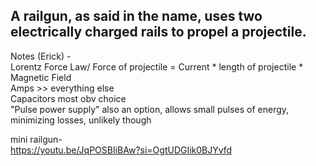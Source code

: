 ## A railgun, as said in the name, uses two electrically charged rails to propel a projectile.

Notes (Erick) - <br>
Lorentz Force Law/ Force of projectile = Current * length of projectile * Magnetic Field <br>
Amps >> everything else <br>
Capacitors most obv choice <br>
"Pulse power supply" also an option, allows small pulses of energy, minimizing losses, unlikely though<br>

mini railgun- <br>
https://youtu.be/JqPOSBIiBAw?si=OgtUDGIik0BJYvfd <br>

